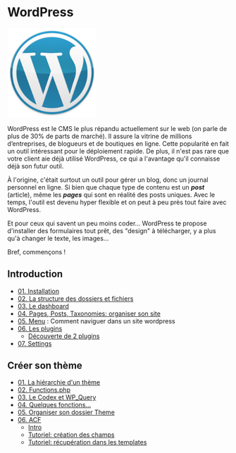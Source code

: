 # WordPress

<img src="./images/wordpress-logo11.png" alt="Wordpress logo" width="40%" heigth="40%" margin="auto" />


WordPress est le CMS le plus répandu actuellement sur le web (on parle de plus de 30% de parts de marché). Il assure la vitrine de millions d’entreprises, de blogueurs et de boutiques en ligne. Cette popularité en fait un outil intéressant pour le déploiement rapide. De plus, il n'est pas rare que votre client aie déjà utilisé WordPress, ce qui a l'avantage qu'il connaisse déjà son futur outil.

À l'origine, c'était surtout un outil pour gérer un blog, donc un journal personnel en ligne. Si bien que chaque type de contenu est un ***post*** (article), même les ***pages*** qui sont en réalité des posts uniques. Avec le temps, l'outil est devenu hyper flexible et on peut à peu près tout faire avec WordPress.

Et pour ceux qui savent un peu moins coder... WordPress te propose d'installer des formulaires tout prêt, des "design" à télécharger, y a plus qu'à changer le texte, les images...

Bref, commençons !

## Introduction
- [01. Installation](01.InstallationBases.md)
- [02. La structure des dossiers et fichiers](02.structurefichiers.md)
- [03. Le dashboard](03.Dashboard.md)
- [04. Pages, Posts, Taxonomies: organiser son site](04.Pages.md)
- [05. Menu](05.navigation.md) : Comment naviguer dans un site wordpress
- [06. Les plugins](06.plugins.md)
	- [Découverte de 2 plugins](06.1qqplugins.md)
- [07. Settings](07.settings.md)

## Créer son thème
- [01. La hiérarchie d'un thème](01.hierarchy.md)
- [02. Functions.php](02.Functions.md)
- [03. Le Codex et WP_Query](03.codex.md)
- [04. Quelques fonctions...](04.functionsutiles.md)
- [05. Organiser son dossier Theme](05.organisertheme.md)
- [06. ACF](ACF/)
	- [Intro](ACF/)
	- [Tutoriel: création des champs](ACF/tutoriel1.md)
	- [Tutoriel: récupération dans les templates](ACF/tutoriel2.md)